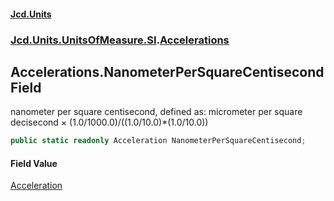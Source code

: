 #### [Jcd.Units](index.md 'index')
### [Jcd.Units.UnitsOfMeasure.SI](Jcd.Units.UnitsOfMeasure.SI.md 'Jcd.Units.UnitsOfMeasure.SI').[Accelerations](Accelerations.md 'Jcd.Units.UnitsOfMeasure.SI.Accelerations')

## Accelerations.NanometerPerSquareCentisecond Field

nanometer per square centisecond, defined as: micrometer per square decisecond × (1.0/1000.0)/((1.0/10.0)*(1.0/10.0))

```csharp
public static readonly Acceleration NanometerPerSquareCentisecond;
```

#### Field Value
[Acceleration](Acceleration.md 'Jcd.Units.UnitTypes.Acceleration')